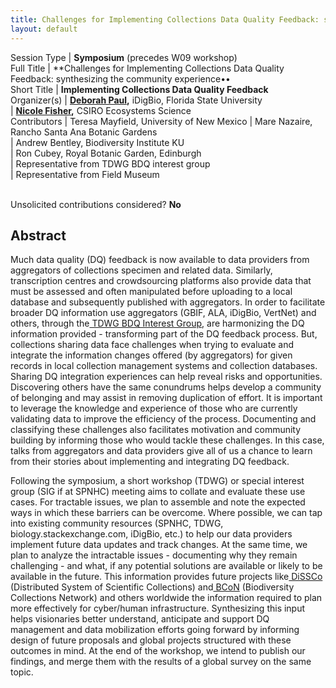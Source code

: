 ```yaml
---
title: Challenges for Implementing Collections Data Quality Feedback: synthesizing the community experience
layout: default
---
```


Session Type | **Symposium**   (precedes W09 workshop)  
Full Title   | **Challenges for Implementing Collections Data Quality Feedback: synthesizing the community experience••  
Short Title  | **Implementing Collections Data Quality Feedback**  
Organizer(s) | **[Deborah Paul](mailto:dpaul@fsu.edu),** iDigBio, Florida State University  
             | **[Nicole Fisher](mailto:Nicole.Fisher@CSIRO.AU),** CSIRO Ecosystems Science  
Contributors | Teresa Mayfield, University of New Mexico
             | Mare Nazaire, Rancho Santa Ana Botanic Gardens  
             | Andrew Bentley, Biodiversity Institute KU  
             | Ron Cubey, Royal Botanic Garden, Edinburgh  
             | Representative from TDWG BDQ interest group  
             | Representative from Field Museum  

  
<p><br />Unsolicited contributions considered? <strong>No</strong></p>

<!--
**How many 80-minute sessions are you requesting?** 2 for symposium; 2 for workshop (can be divided over separate days)
**Is your session open to unsolicited contributions?** No
**Technical Requirements:** 
Theater/classroom seating for symposium; tables/power/working environment (flip chart or marker board) for workshop; usual AV
-
**Format Options**:
-
IF at TDWG, then this whole thing could be either
-
> 1. Workshop (talks followed by workshop for general audience sharing and to summarize findings)
-
> 2. Symposium for talks, followed by workshop for general audience sharing and to summarize findings
-
IF at SPNHC, then
-
> 1. This is likely best a Symposium, followed by a SPNHC SIG (Special Interest Group Meeting) where everyone interested can then add their experiences and we can summarize findings.
-
Maybe this is best at SPNHC because we need input from those who are doing the data integration in their collections. However, we need the TDWG audience – to hear the needs / expectations of the collections. Our interests overlap with the TDWG DQ working group – and we have talked to them about our symposium. We trust you, the local organizers to put this where we can best reach both the TDWG and SPNHC audience and best fits in with your other contributions.
-
We note this also aligns as likely appealing to those taking part in the hands-on workshop organized by Laura Russell to help people directly with data mobilization.
-
Please let us know if we need to submit a separate abstract for the Workshop (if at TDWG) or the SIG (if at SPNHC). It is easy to separate the above abstract into two - one for a symposium, one for the followup workshop / SIG.
-
**Expected attendance**. 40 – 60? Hard to say.
-->


## Abstract 

Much data quality (DQ) feedback is now available to data providers from aggregators of collections specimen and related data. Similarly, transcription centres and crowdsourcing platforms also provide data that must be assessed and often manipulated before uploading to a local database and subsequently published with aggregators. In order to facilitate broader DQ information use aggregators (GBIF, ALA, iDigBio, VertNet) and others, through the[ TDWG BDQ Interest Group](https://github.com/tdwg/bdq), are harmonizing the DQ information provided - transforming part of the DQ feedback process. But, collections sharing data face challenges when trying to evaluate and integrate the information changes offered (by aggregators) for given records in local collection management systems and collection databases. Sharing DQ integration experiences can help reveal risks and opportunities. Discovering others have the same conundrums helps develop a community of belonging and may assist in removing duplication of effort. It is important to leverage the knowledge and experience of those who are currently validating data to improve the efficiency of the process. Documenting and classifying these challenges also facilitates motivation and community building by informing those who would tackle these challenges. In this case, talks from aggregators and data providers give all of us a chance to learn from their stories about implementing and integrating DQ feedback.

Following the symposium, a short workshop (TDWG) or special interest group (SIG if at SPNHC) meeting aims to collate and evaluate these use cases. For tractable issues, we plan to assemble and note the expected ways in which these barriers can be overcome. Where possible, we can tap into existing community resources (SPNHC, TDWG, biology.stackexchange.com, iDigBio, etc.) to help our data providers implement future data updates and track changes. At the same time, we plan to analyze the intractable issues - documenting why they remain challenging - and what, if any potential solutions are available or likely to be available in the future. This information provides future projects like[ DiSSCo](http://www.dissco.eu/) (Distributed System of Scientific Collections) and[ BCoN](https://bcon.aibs.org/) (Biodiversity Collections Network) and others worldwide the information required to plan more effectively for cyber/human infrastructure. Synthesizing this input helps visionaries better understand, anticipate and support DQ management and data mobilization efforts going forward by informing design of future proposals and global projects structured with these outcomes in mind. At the end of the workshop, we intend to publish our findings, and merge them with the results of a global survey on the same topic.

